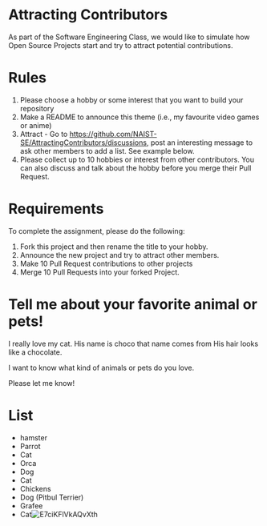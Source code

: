 # Attracting Contributors
As part of the Software Engineering Class, we would like to simulate how Open Source Projects start and try to attract potential contributions.

# Rules

1. Please choose a hobby or some interest that you want to build your repository
2. Make a README to announce this theme (i.e., my favourite video games or anime)
3. Attract - Go to https://github.com/NAIST-SE/AttractingContributors/discussions, post an interesting message to ask other members to add a list. See example below.
4. Please collect up to 10 hobbies or interest from other contributors. You can also discuss and talk about the hobby before you merge their Pull Request.

# Requirements
To complete the assignment, please do the following:
1. Fork this project and then rename the title to your hobby. 
2. Announce the new project and try to attract other members.
3. Make 10 Pull Request contributions to other projects
4. Merge 10 Pull Requests into your forked Project.

# Tell me about your favorite animal or pets!
I really love my cat. His name is choco that name comes from His hair looks like a chocolate.

I want to know what kind of animals or pets do you love.

Please let me know!

# List
- hamster
- Parrot
- Cat
- Orca
- Dog
- Cat
- Chickens
- Dog (Pitbul Terrier)
- Grafee
- Cat![E7ciKFlVkAQvXth](https://user-images.githubusercontent.com/69418560/174502414-e3abbbe2-752e-49f6-8e61-373fa7a064e9.jpg)
